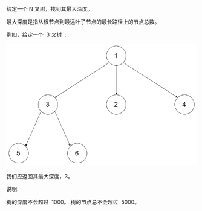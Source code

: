 给定一个 N 叉树，找到其最大深度。

最大深度是指从根节点到最远叶子节点的最长路径上的节点总数。

例如，给定一个  3 叉树  :

![RUNOOB 图标](./image/narytreeexample.png)

我们应返回其最大深度，3。

说明:

树的深度不会超过  1000。
树的节点总不会超过  5000。
